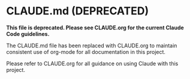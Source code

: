 # CLAUDE.md (DEPRECATED)

**This file is deprecated. Please see CLAUDE.org for the current Claude Code guidelines.**

The CLAUDE.md file has been replaced with CLAUDE.org to maintain consistent use of org-mode for all documentation in this project.

Please refer to CLAUDE.org for all guidance on using Claude with this project.